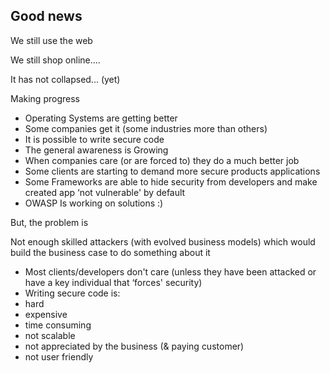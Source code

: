 ## Good news

We still use the web

We still shop online....

It has not collapsed... (yet)

Making progress

- Operating Systems are getting better
- Some companies get it (some industries more than others)
- It is possible to write secure code
- The general awareness is Growing
- When companies care (or are forced to) they do a much better job
- Some clients are starting to demand more secure products applications
- Some Frameworks are able to hide security from developers and make
created app ‘not vulnerable' by default
- OWASP Is working on solutions :)

But, the problem is

Not enough skilled attackers (with evolved business models) which would
build the business case to do something about it

- Most clients/developers don't care (unless they have been attacked or have a
key individual that ‘forces' security)
- Writing secure code is:
- hard
- expensive
- time consuming
- not scalable
- not appreciated by the business (& paying customer)
- not user friendly

